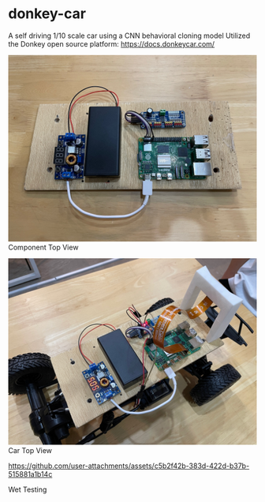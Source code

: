 # donkey-car
A self driving 1/10 scale car using a CNN behavioral cloning model
Utilized the Donkey open source platform: https://docs.donkeycar.com/ 


![Component Top View](https://github.com/LuckyYoon/donkey-car/blob/main/images/component_topview.jpg)
Component Top View


![Car Top View](https://github.com/LuckyYoon/donkey-car/blob/main/images/car_topview.jpeg)
Car Top View


https://github.com/user-attachments/assets/c5b2f42b-383d-422d-b37b-515881a1b14c

Wet Testing
